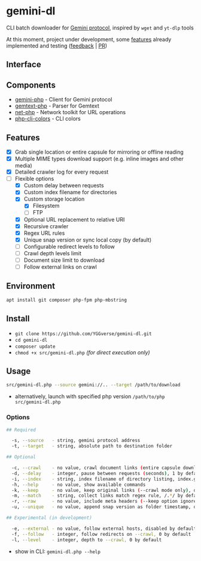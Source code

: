 # gemini-dl

CLI batch downloader for [Gemini protocol](https://geminiprotocol.net), inspired by `wget` and `yt-dlp` tools

At this moment, project under development, some [features](#features) already implemented and testing ([feedback](https://github.com/YGGverse/gemini-dl/issues) | [PR](https://github.com/YGGverse/gemini-dl/pull))

## Interface

## Components

* [gemini-php](https://github.com/YGGverse/gemini-php) - Client for Gemini protocol
* [gemtext-php](https://github.com/YGGverse/gemtext-php) - Parser for Gemtext
* [net-php](https://github.com/YGGverse/net-php) - Network toolkit for URL operations
* [php-cli-colors](https://github.com/mikeerickson/php-cli-colors) - CLI colors

## Features

* [x] Grab single location or entire capsule for mirroring or offline reading
* [x] Multiple MIME types download support (e.g. inline images and other media)
* [x] Detailed crawler log for every request
* [ ] Flexible options
  * [x] Custom delay between requests
  * [x] Custom index filename for directories
  * [x] Custom storage location
    * [x] Filesystem
    * [ ] FTP
  * [x] Optional URL replacement to relative URI
  * [x] Recursive crawler
  * [x] Regex URL rules
  * [x] Unique snap version or sync local copy (by default)
  * [ ] Configurable redirect levels to follow
  * [ ] Crawl depth levels limit
  * [ ] Document size limit to download
  * [ ] Follow external links on crawl

## Environment

``` bash
apt install git composer php-fpm php-mbstring
```

## Install

* `git clone https://github.com/YGGverse/gemini-dl.git`
* `cd gemini-dl`
* `composer update`
* `chmod +x src/gemini-dl.php` _(for direct execution only)_

## Usage

``` bash
src/gemini-dl.php --source gemini://.. --target /path/to/download
```

* alternatively, launch with specified php version `/path/to/php src/gemini-dl.php`

### Options

``` bash
## Required

  -s, --source   - string, gemini protocol address
  -t, --target   - string, absolute path to destination folder

## Optional

  -c, --crawl    - no value, crawl document links (entire capsule download), disabled by default
  -d, --delay    - integer, pause between requests (seconds), 1 by default
  -i, --index    - string, index filename of directory listing, index.gmi by default
  -h, --help     - no value, show available commands
  -k, --keep     - no value, keep original links (--crawl mode only), disabled by default
  -m, --match    - string, collect links match regex rule, /.*/ by default
  -r, --raw      - no value, include meta headers (--keep option ignored), disabled by default
  -u, --unique   - no value, append snap version as folder timestamp, disabled by default

## Experimental (in development)

  -e, --external - no value, follow external hosts, disabled by default
  -f, --follow   - integer, follow redirects on --crawl, 0 by default
  -l, --level    - integer, depth to --crawl, 0 by default
```

* show in CLI: `gemini-dl.php --help`